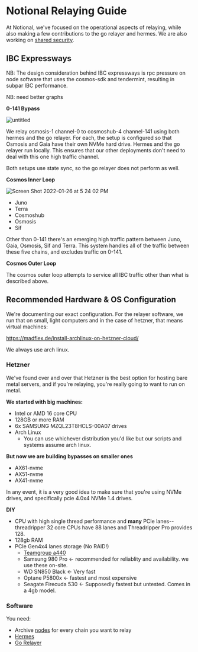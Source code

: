 # Notional Relaying Guide

At Notional, we've focused on the operational aspects of relaying, while also making a few contributions to the go relayer and hermes.  We are also working on [shared security](https://github.com/notional-labs/interchain-security). 


## IBC Expressways
NB: The design consideration behind IBC expressways is rpc pressure on node software that uses the cosmos-sdk and tendermint, resulting in subpar IBC performance. 

NB: need better graphs

**0-141 Bypass**

![untitled](https://user-images.githubusercontent.com/7142025/151144908-7f1239d8-85b6-47ed-9104-bbdfa4d2ce02.png)

We relay osmosis-1 channel-0 to cosmoshub-4 channel-141 using both hermes and the go relayer.  For each, the setup is configured so that Osmosis and Gaia have their own NVMe hard drive.   Hermes and the go relayer run locally. This ensures that our other deployments don't need to deal with this one high traffic channel.

Both setups use state sync, so the go relayer does not perform as well. 

**Cosmos Inner Loop**

![Screen Shot 2022-01-26 at 5 24 02 PM](https://user-images.githubusercontent.com/7142025/151146290-c17340bd-8119-4711-8f96-9f4836beecd2.png)

* Juno
* Terra
* Cosmoshub
* Osmosis
* Sif

Other than 0-141 there's an emerging high traffic pattern between Juno, Gaia, Osmosis, Sif and Terra.  This system handles all of the traffic between these five chains, and excludes traffic on 0-141.

**Cosmos Outer Loop**

The cosmos outer loop attempts to service all IBC traffic other than what is described above.  








## Recommended Hardware & OS Configuration
We're documenting our exact configuration.  For the relayer software, we run that on small, light computers and in the case of hetzner, that means virtual machines:

https://madflex.de/install-archlinux-on-hetzner-cloud/

We always use arch linux. 



### Hetzner

We've found over and over that Hetzner is the best option for hosting bare metal servers, and if you're relaying, you're really going to want to run on metal. 

**We started with big machines:**
* Intel or AMD 16 core CPU
* 128GB or more RAM
* 6x SAMSUNG MZQL23T8HCLS-00A07 drives
* Arch Linux
  * You can use whichever distribution you'd like but our scripts and systems assume arch linux.  

**But now we are building bypasses on smaller ones**
* AX61-nvme
* AX51-nvme
* AX41-nvme

In any event, it is a very good idea to make sure that you're using NVMe drives, and specifically pcie 4.0x4 NVMe 1.4 drives.  

**DIY**
* CPU with high single thread performance and **many** PCIe lanes-- threadripper 32 core CPUs have 88 lanes and Threadripper Pro provides 128.
* 128gb RAM
* PCIe Gen4x4 lanes storage (No RAID!)
  * [Teamgroup a440](https://www.guru3d.com/articles-pages/teamgroup-a440-pro-ps5-4tb-pcie-4-m-2-nvme-review,2.html)
  * Samsung 980 Pro <- recommended for reliablity and availability.  we use these on-site.
  * WD SN850 Black <- Very fast
  * Optane P5800x <- fastest and most expensive
  * Seagate Firecuda 530 <- Supposedly fastest but untested.  Comes in a 4gb model.

### Software
You need:

* Archive [nodes](../node-setup) for every chain you want to relay
* [Hermes](./hermes)
* [Go Relayer](./rly)
